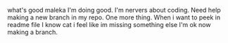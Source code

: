 what's good maleka
I'm doing good. I'm nervers about coding.
Need help making a new branch in my repo.
One more thing. When i want to peek in readme file I know cat i feel like im missing something else
I'm ok now making a branch.